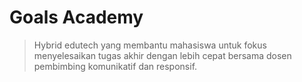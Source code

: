 # Goals Academy

> Hybrid edutech yang membantu mahasiswa untuk fokus menyelesaikan tugas akhir dengan lebih cepat bersama dosen pembimbing komunikatif dan responsif.